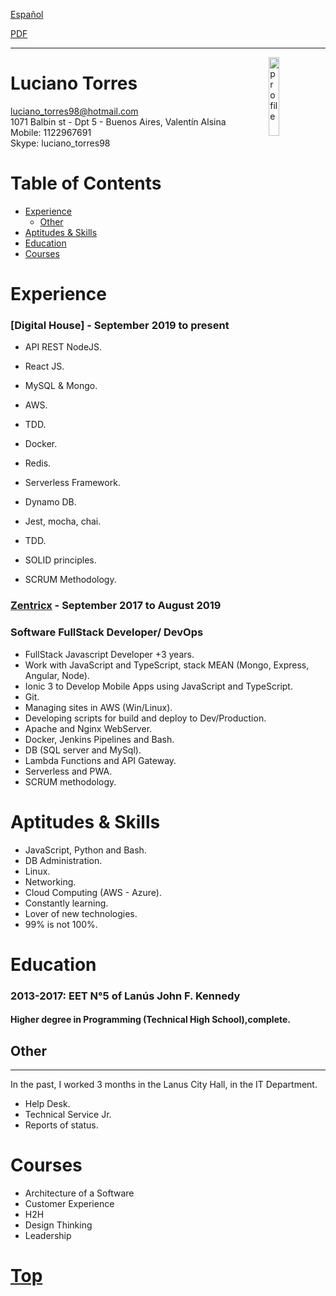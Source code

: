 <a href="https://luchotxrres.github.io/cv/inicio" class="btn btn-github"><span class="icon"></span>Español</a>

<a href="https://luchotxrres.github.io/cv/index.pdf" target="blank" class="btn btn-github">
    <span class="icon"></span>PDF
</a>


---

<img alt="profile" width="18%" src="profile.jpeg" align="right"/>

# Luciano Torres

luciano_torres98@hotmail.com    
1071 Balbin st  - Dpt 5 - Buenos Aires, Valentín Alsina    
Mobile: 1122967691    
Skype: luciano_torres98

# Table of Contents
- [Experience](#experience)
    - [Other](#other)
- [Aptitudes & Skills](#aptitudes--skills)
- [Education](#education)
- [Courses](#courses)

# Experience
### [Digital House] - September 2019 to present
* API REST NodeJS.

* React JS.

* MySQL & Mongo.

* AWS.

* TDD.

* Docker.

* Redis.

* Serverless Framework.

* Dynamo DB.

* Jest, mocha, chai.

* TDD.

* SOLID principles.

* SCRUM Methodology.

### [Zentricx] - September 2017 to August 2019

### Software FullStack Developer/ DevOps
* FullStack Javascript Developer +3 years. 
* Work with JavaScript and TypeScript, stack MEAN (Mongo, Express, Angular, Node).
* Ionic 3 to Develop Mobile Apps using JavaScript and TypeScript.
* Git.
* Managing sites in AWS (Win/Linux).
* Developing scripts for build and deploy to Dev/Production.
* Apache and Nginx WebServer.
* Docker, Jenkins Pipelines and Bash.
* DB (SQL server and MySql).
* Lambda Functions and API Gateway.
* Serverless and PWA.
* SCRUM methodology.

# Aptitudes & Skills

* JavaScript, Python and Bash.
* DB Administration.
* Linux.
* Networking.
* Cloud Computing (AWS - Azure).
* Constantly learning.
* Lover of new technologies.
* 99% is not 100%.

# Education

### 2013-2017: EET N°5 of Lanús John F. Kennedy 

#### Higher degree in Programming (Technical High School),complete.

## Other
-------------
In the past, I worked 3 months in the Lanus City Hall, in the IT Department.

* Help Desk.
* Technical Service Jr.
* Reports of status.
  
# Courses

* Architecture of a Software
* Customer Experience
* H2H
* Design Thinking
* Leadership

# [Top](#luciano-torres)

[Linkedin]: https://ar.linkedin.com/in/ltorres/
[Zentricx]: http://www.zentricx.com
